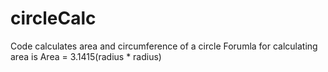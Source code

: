 # circleCalc
Code calculates area and circumference of a circle
Forumla for calculating area is Area = 3.1415(radius * radius)
